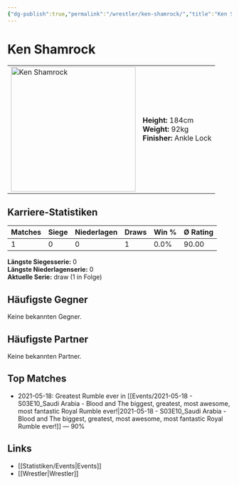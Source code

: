 ```yaml
---
{"dg-publish":true,"permalink":"/wrestler/ken-shamrock/","title":"Ken Shamrock","tags":["wrestler"],"noteIcon":""}
---
```



# Ken Shamrock

<table>
        <tr>
        <td><img src="https://github.com/CptSpaulding1980/choke-slam-wrestling/releases/download/images/Ken_Shamrock.png" width="280" alt="Ken Shamrock"></td>
        <td>
        <b>Height:</b> 184cm<br>
        <b>Weight:</b> 92kg<br>
        <b>Finisher:</b> Ankle Lock<br>
        </td>
        </tr>
        </table>
        
## Karriere-Statistiken

| Matches | Siege | Niederlagen | Draws | Win % | Ø Rating |
|---------|-------|-------------|-------|-------|-----------|
| 1 | 0 | 0 | 1 | 0.0% | 90.00 |

**Längste Siegesserie:** 0<br>**Längste Niederlagenserie:** 0<br>**Aktuelle Serie:** draw (1 in Folge)


## Häufigste Gegner
Keine bekannten Gegner.

## Häufigste Partner
Keine bekannten Partner.

## Top Matches
- 2021-05-18: Greatest Rumble ever in [[Events/2021-05-18 - S03E10_Saudi Arabia - Blood and The biggest, greatest, most awesome, most fantastic Royal Rumble ever!\|2021-05-18 - S03E10_Saudi Arabia - Blood and The biggest, greatest, most awesome, most fantastic Royal Rumble ever!]] — 90%

## Links
- [[Statistiken/Events\|Events]]
- [[Wrestler\|Wrestler]]
